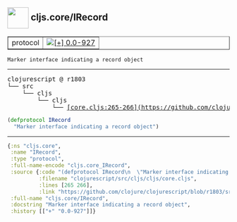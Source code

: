 ## <img width="48px" valign="middle" src="http://i.imgur.com/Hi20huC.png"> cljs.core/IRecord

 <table border="1">
<tr>
<td>protocol</td>
<td><a href="https://github.com/cljsinfo/api-refs/tree/0.0-927"><img valign="middle" alt="[+] 0.0-927" src="https://img.shields.io/badge/+-0.0--927-lightgrey.svg"></a> </td>
</tr>
</table>

 <samp>
</samp>

```
Marker interface indicating a record object
```

---

 <pre>
clojurescript @ r1803
└── src
    └── cljs
        └── cljs
            └── <ins>[core.cljs:265-266](https://github.com/clojure/clojurescript/blob/r1803/src/cljs/cljs/core.cljs#L265-L266)</ins>
</pre>

```clj
(defprotocol IRecord
  "Marker interface indicating a record object")
```


---

```clj
{:ns "cljs.core",
 :name "IRecord",
 :type "protocol",
 :full-name-encode "cljs.core_IRecord",
 :source {:code "(defprotocol IRecord\n  \"Marker interface indicating a record object\")",
          :filename "clojurescript/src/cljs/cljs/core.cljs",
          :lines [265 266],
          :link "https://github.com/clojure/clojurescript/blob/r1803/src/cljs/cljs/core.cljs#L265-L266"},
 :full-name "cljs.core/IRecord",
 :docstring "Marker interface indicating a record object",
 :history [["+" "0.0-927"]]}

```
